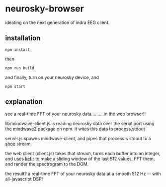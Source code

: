 # neurosky-browser

ideating on the next generation of indra EEG client.

## installation

`npm install`

then

`npm run build`

and finally, turn on your neurosky device, and

`npm start`

## explanation

see a real-time FFT of your neurosky data..........in the web browser!!

lib/mindwave-client.js is reading neurosky data over the serial port using the [mindwave2](http://npmjs.com/package/mindwave2) package on npm. it wites this data to process.stdout

server.js spawns mindwave-client, and pipes that process's stdout to a [shoe](http://npmjs.com/package/shoe) stream.

the web client (client.js) takes that stream, turns each buffer into an integer, and uses [kefir](rpominov.github.io/kefir/) to make a sliding window of the last 512 values, FFT them, and render the spectrogram to the DOM.

the result? a real-time FFT of your neurosky data at a smooth 512 Hz -- with all-javascript DSP!
